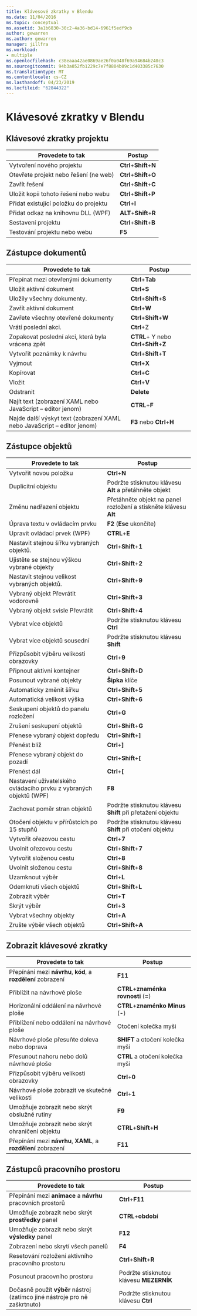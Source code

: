 ```yaml
---
title: Klávesové zkratky v Blendu
ms.date: 11/04/2016
ms.topic: conceptual
ms.assetid: 3a1b6830-30c2-4a36-bd14-6961f5edf9cb
author: gewarren
ms.author: gewarren
manager: jillfra
ms.workload:
- multiple
ms.openlocfilehash: c38eaaa42ae0869ae26f0a048f69a94684b240c3
ms.sourcegitcommit: 94b3a052fb1229c7e7f8804b09c1d403385c7630
ms.translationtype: MT
ms.contentlocale: cs-CZ
ms.lasthandoff: 04/23/2019
ms.locfileid: "62844322"
---
```

# <a name="keyboard-shortcuts-in-blend"></a>Klávesové zkratky v Blendu

## <a name="project-shortcuts"></a>Klávesové zkratky projektu

|Provedete to tak|Postup|
|----------------|-------------|
|Vytvoření nového projektu|**Ctrl**+**Shift**+**N**|
|Otevřete projekt nebo řešení (ne web)|**Ctrl**+**Shift**+**O**|
|Zavřít řešení|**Ctrl**+**Shift**+**C**|
|Uložit kopii tohoto řešení nebo webu|**Ctrl**+**Shift**+**P**|
|Přidat existující položku do projektu|**Ctrl**+**I**|
|Přidat odkaz na knihovnu DLL (WPF)|**ALT**+**Shift**+**R**|
|Sestavení projektu|**Ctrl**+**Shift**+**B**|
|Testování projektu nebo webu|**F5**|

## <a name="document-shortcuts"></a>Zástupce dokumentů

|Provedete to tak|Postup|
|----------------|-------------|
|Přepínat mezi otevřenými dokumenty|**Ctrl**+**Tab**|
|Uložit aktivní dokument|**Ctrl**+**S**|
|Uložily všechny dokumenty.|**Ctrl**+**Shift**+**S**|
|Zavřít aktivní dokument|**Ctrl**+**W**|
|Zavřete všechny otevřené dokumenty|**Ctrl**+**Shift**+**W**|
|Vrátí poslední akci.|**Ctrl**+Z|
|Zopakovat poslední akci, která byla vrácena zpět|**CTRL**+ Y nebo **Ctrl**+**Shift**+**Z**|
|Vytvořit poznámky k návrhu|**Ctrl**+**Shift**+**T**|
|Vyjmout|**Ctrl**+**X**|
|Kopírovat|**Ctrl**+**C**|
|Vložit|**Ctrl**+**V**|
|Odstranit|**Delete**|
|Najít text (zobrazení XAML nebo JavaScript – editor jenom)|**CTRL**+**F**|
|Najde další výskyt text (zobrazení XAML nebo JavaScript – editor jenom)|**F3** nebo **Ctrl**+**H**|

## <a name="object-shortcuts"></a>Zástupce objektů

|Provedete to tak|Postup|
|----------------|-------------|
|Vytvořit novou položku|**Ctrl**+**N**|
|Duplicitní objektu|Podržte stisknutou klávesu **Alt** a přetáhněte objekt|
|Změnu nadřazení objektu|Přetáhněte objekt na panel rozložení a stiskněte klávesu **Alt**|
|Úprava textu v ovládacím prvku|**F2** (**Esc** ukončíte)|
|Upravit ovládací prvek (WPF)|**CTRL**+**E**|
|Nastavit stejnou šířku vybraných objektů.|**Ctrl**+**Shift**+**1**|
|Ujistěte se stejnou výškou vybrané objekty|**Ctrl**+**Shift**+**2**|
|Nastavit stejnou velikost vybraných objektů.|**Ctrl**+**Shift**+**9**|
|Vybraný objekt Převrátit vodorovně|**Ctrl**+**Shift**+**3**|
|Vybraný objekt svisle Převrátit|**Ctrl**+**Shift**+**4**|
|Vybrat více objektů|Podržte stisknutou klávesu **Ctrl**|
|Vybrat více objektů sousední|Podržte stisknutou klávesu **Shift**|
|Přizpůsobit výběru velikosti obrazovky|**Ctrl**+**9**|
|Připnout aktivní kontejner|**Ctrl**+**Shift**+**D**|
|Posunout vybrané objekty|**Šipka** klíče|
|Automaticky změnit šířku|**Ctrl**+**Shift**+**5**|
|Automatická velikost výška|**Ctrl**+**Shift**+**6**|
|Seskupení objektů do panelu rozložení|**Ctrl**+**G**|
|Zrušení seskupení objektů|**Ctrl**+**Shift**+**G**|
|Přenese vybraný objekt dopředu|**Ctrl**+**Shift**+**]**|
|Přenést blíž|**Ctrl**+**]**|
|Přenese vybraný objekt do pozadí|**Ctrl**+**Shift**+**[**|
|Přenést dál|**Ctrl**+**[**|
|Nastavení uživatelského ovládacího prvku z vybraných objektů (WPF)|**F8**|
|Zachovat poměr stran objektů|Podržte stisknutou klávesu **Shift** při přetažení objektu|
|Otočení objektu v přírůstcích po 15 stupňů|Podržte stisknutou klávesu **Shift** při otočení objektu|
|Vytvořit ořezovou cestu|**Ctrl**+**7**|
|Uvolnit ořezovou cestu|**Ctrl**+**Shift**+**7**|
|Vytvořit složenou cestu|**Ctrl**+**8**|
|Uvolnit složenou cestu|**Ctrl**+**Shift**+**8**|
|Uzamknout výběr|**Ctrl**+**L**|
|Odemknutí všech objektů|**Ctrl**+**Shift**+**L**|
|Zobrazit výběr|**Ctrl**+**T**|
|Skrýt výběr|**Ctrl**+**3**|
|Vybrat všechny objekty|**Ctrl**+**A**|
|Zrušte výběr všech objektů|**Ctrl**+**Shift**+**A**|

## <a name="view-shortcuts"></a>Zobrazit klávesové zkratky

|Provedete to tak|Postup|
|----------------|-------------|
|Přepínání mezi **návrhu**, **kód**, a **rozdělení** zobrazení|**F11**|
|Přiblížit na návrhové ploše|**CTRL**+**znaménka rovnosti** (**=**)|
|Horizonální oddálení na návrhové ploše|**CTRL**+**znaménko Minus** (**-**)|
|Přiblížení nebo oddálení na návrhové ploše|Otočení kolečka myši|
|Návrhové ploše přesuňte doleva nebo doprava|**SHIFT** a otočení kolečka myši|
|Přesunout nahoru nebo dolů návrhové ploše|**CTRL** a otočení kolečka myši|
|Přizpůsobit výběru velikosti obrazovky|**Ctrl**+**0**|
|Návrhové ploše zobrazit ve skutečné velikosti|**Ctrl**+**1**|
|Umožňuje zobrazit nebo skrýt obslužné rutiny|**F9**|
|Umožňuje zobrazit nebo skrýt ohraničení objektu|**CTRL**+**Shift**+**H**|
|Přepínání mezi **návrhu**, **XAML**, a **rozdělení** zobrazení|**F11**|

## <a name="workspace-shortcuts"></a>Zástupců pracovního prostoru

|Provedete to tak|Postup|
|----------------|-------------|
|Přepínání mezi **animace** a **návrhu** pracovních prostorů|**Ctrl**+**F11**|
|Umožňuje zobrazit nebo skrýt **prostředky** panel|**CTRL**+**období**|
|Umožňuje zobrazit nebo skrýt **výsledky** panel|**F12**|
|Zobrazení nebo skrytí všech panelů|**F4**|
|Resetování rozložení aktivního pracovního prostoru|**Ctrl**+**Shift**+**R**|
|Posunout pracovního prostoru|Podržte stisknutou klávesu **MEZERNÍK**|
|Dočasně použít **výběr** nástroj (zatímco jiné nástroje pro ně zaškrtnuto)|Podržte stisknutou klávesu **Ctrl**|